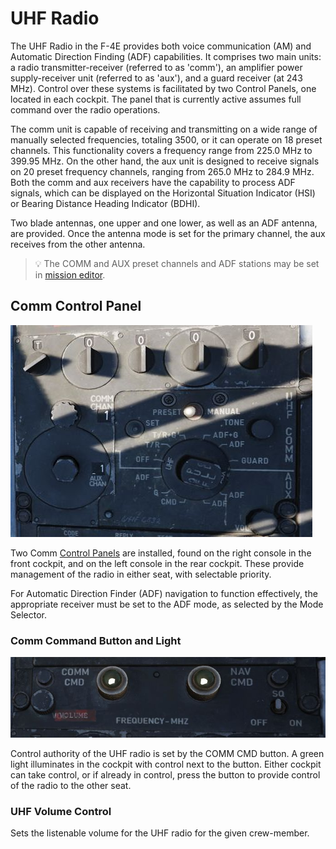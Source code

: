 # UHF Radio

The UHF Radio in the F-4E provides both voice communication (AM) and Automatic Direction
Finding (ADF) capabilities. It comprises two main units: a radio transmitter-receiver
(referred to as 'comm'), an amplifier power supply-receiver unit (referred to as 'aux'),
and a guard receiver (at 243 MHz).
Control over these systems is facilitated by two Control Panels, one located in each cockpit.
The panel that is currently active assumes full command over the radio operations.

The comm unit is capable of receiving and transmitting on a wide range of manually
selected frequencies, totaling 3500, or it can operate on 18 preset channels. This
functionality covers a frequency range from 225.0 MHz to 399.95 MHz. On the other hand,
the aux unit is designed to receive signals on 20 preset frequency channels, ranging
from 265.0 MHz to 284.9 MHz. Both the comm and aux receivers have the capability to
process ADF signals, which can be displayed on the Horizontal Situation Indicator (HSI)
or Bearing Distance Heading Indicator (BDHI).

Two blade antennas, one upper and one lower, as well as an ADF antenna, are provided.
Once the antenna mode is set for the primary channel, the aux receives from the other
antenna.

> 💡 The COMM and AUX preset channels and ADF stations may be set in
> [mission editor](../../dcs/mission_editor.md#radio-options).

## Comm Control Panel

![pilot_uhf_control_panel](../../img/pilot_uhf_panel.jpg)

Two Comm [Control Panels](../../cockpit/pilot/right_console/front_section.md#communication-control-panel) are installed,
found on the right console in the front cockpit, and on the left console in the rear cockpit.
These provide management of the radio in either seat, with selectable priority.

For Automatic Direction Finder (ADF) navigation to function effectively,
the appropriate receiver must be set to the ADF mode, as selected by the Mode Selector.

### Comm Command Button and Light

![pilot_uhf_command_and_light](../../img/pilot_uhf_command_and_light.jpg)

Control authority of the UHF radio is set by the COMM CMD button. A green light
illuminates in the cockpit with control next to the button. Either cockpit can
take control, or if already in control, press the button to provide control of
the radio to the other seat.

### UHF Volume Control

Sets the listenable volume for the UHF radio for the given crew-member.
